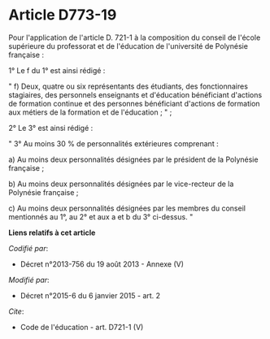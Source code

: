 # Article D773-19

Pour l'application de l'article D. 721-1 à la composition du conseil de l'école supérieure du professorat et de l'éducation
de l'université de Polynésie française : 

1° Le f du 1° est ainsi rédigé : 

" f) Deux, quatre ou six représentants des étudiants, des fonctionnaires stagiaires, des personnels enseignants et
d'éducation bénéficiant d'actions de formation continue et des personnes bénéficiant d'actions de formation aux métiers de la
formation et de l'éducation ; " ; 

2° Le 3° est ainsi rédigé : 

" 3° Au moins 30 % de personnalités extérieures comprenant : 

a) Au moins deux personnalités désignées par le président de la Polynésie française ; 

b) Au moins deux personnalités désignées par le vice-recteur de la Polynésie française ; 

c) Au moins deux personnalités désignées par les membres du conseil mentionnés au 1°, au 2° et aux a et b du 3° ci-dessus. "

**Liens relatifs à cet article**

_Codifié par_:

  - Décret n°2013-756 du 19 août 2013 -  Annexe (V)

_Modifié par_:

  - Décret n°2015-6 du 6 janvier 2015 - art. 2

_Cite_:

  - Code de l'éducation - art. D721-1 (V)
